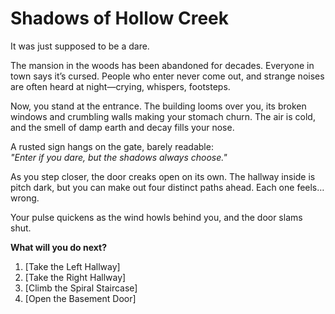# Shadows of Hollow Creek

It was just supposed to be a dare.  

The mansion in the woods has been abandoned for decades. Everyone in town says it’s cursed. People who enter never come out, and strange noises are often heard at night—crying, whispers, footsteps.  

Now, you stand at the entrance. The building looms over you, its broken windows and crumbling walls making your stomach churn. The air is cold, and the smell of damp earth and decay fills your nose.  

A rusted sign hangs on the gate, barely readable:  
*"Enter if you dare, but the shadows always choose."*

As you step closer, the door creaks open on its own. The hallway inside is pitch dark, but you can make out four distinct paths ahead. Each one feels… wrong.  

Your pulse quickens as the wind howls behind you, and the door slams shut.  

**What will you do next?**  
1. [Take the Left Hallway] 
2. [Take the Right Hallway]
3. [Climb the Spiral Staircase] 
4. [Open the Basement Door]  
